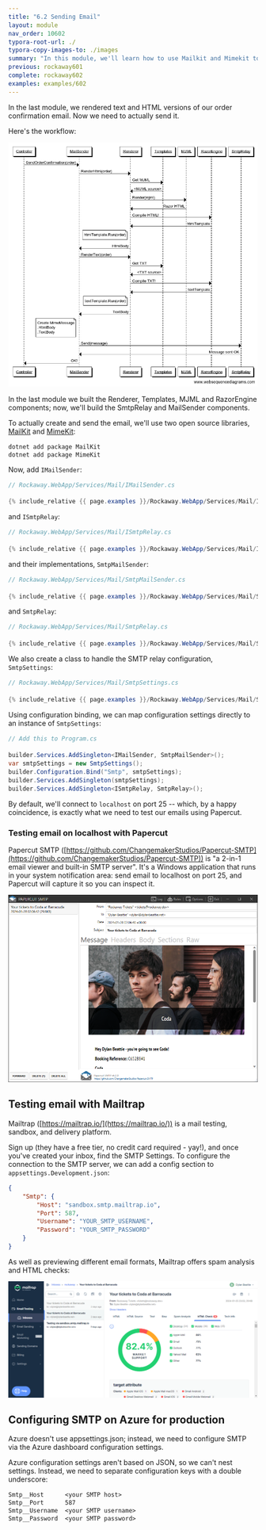 ```yaml
---
title: "6.2 Sending Email"
layout: module
nav_order: 10602
typora-root-url: ./
typora-copy-images-to: ./images
summary: "In this module, we'll learn how to use Mailkit and Mimekit to send email from an ASP.NET web application, and how to test email delivery using tools like Papercut and MailTrap."
previous: rockaway601
complete: rockaway602
examples: examples/602
---
```


In the last module, we rendered text and HTML versions of our order confirmation email. Now we need to actually send it.

Here's the workflow:

![mail-workflow](/images/mail-workflow.png)

In the last module we built the Renderer, Templates, MJML and RazorEngine components; now, we'll build the SmtpRelay and MailSender components.

To actually create and send the email, we'll use two open source libraries, [MailKit](https://github.com/jstedfast/MailKit) and [MimeKit](https://github.com/jstedfast/MimeKit):

```
dotnet add package MailKit
dotnet add package MimeKit
```

Now, add `IMailSender`:

```csharp
// Rockaway.WebApp/Services/Mail/IMailSender.cs

{% include_relative {{ page.examples }}/Rockaway.WebApp/Services/Mail/IMailSender.cs %}
```
and `ISmtpRelay`:

```csharp
// Rockaway.WebApp/Services/Mail/ISmtpRelay.cs

{% include_relative {{ page.examples }}/Rockaway.WebApp/Services/Mail/ISmtpRelay.cs %}
```
and their implementations, `SmtpMailSender`:

```csharp
// Rockaway.WebApp/Services/Mail/SmtpMailSender.cs

{% include_relative {{ page.examples }}/Rockaway.WebApp/Services/Mail/SmtpMailSender.cs %}
```
and `SmtpRelay`:

```csharp
// Rockaway.WebApp/Services/Mail/SmtpRelay.cs

{% include_relative {{ page.examples }}/Rockaway.WebApp/Services/Mail/SmtpRelay.cs %}
```
We also create a class to handle the SMTP relay configuration, `SmtpSettings`:

```csharp
// Rockaway.WebApp/Services/Mail/SmtpSettings.cs

{% include_relative {{ page.examples }}/Rockaway.WebApp/Services/Mail/SmtpSettings.cs %}
```

Using configuration binding, we can map configuration settings directly to an instance of `SmtpSettings`:

```csharp
// Add this to Program.cs

builder.Services.AddSingleton<IMailSender, SmtpMailSender>();
var smtpSettings = new SmtpSettings();
builder.Configuration.Bind("Smtp", smtpSettings);
builder.Services.AddSingleton(smtpSettings);
builder.Services.AddSingleton<ISmtpRelay, SmtpRelay>();
```

By default, we'll connect to `localhost` on port 25 -- which, by a happy coincidence, is exactly what we need to test our emails using Papercut.

### Testing email on localhost with Papercut

Papercut SMTP ([https://github.com/ChangemakerStudios/Papercut-SMTP](https://github.com/ChangemakerStudios/Papercut-SMTP)) is "a 2-in-1 email viewer and built-in SMTP server". It's a Windows application that runs in your system notification area: send email to localhost on port 25, and Papercut will capture it so you can inspect it.

![image-20240128020835816](/images/image-20240128020835816.png)

## Testing email with Mailtrap

Mailtrap ([https://mailtrap.io/](https://mailtrap.io/)) is a mail testing, sandbox, and delivery platform.

Sign up (they have a free tier, no credit card required - yay!), and once you've created your inbox, find the SMTP Settings. To configure the connection to the SMTP server, we can add a config section to `appsettings.Development.json`:

```json
{
	"Smtp": {
		"Host": "sandbox.smtp.mailtrap.io",
		"Port": 587,
		"Username": "YOUR_SMTP_USERNAME",
		"Password": "YOUR_SMTP_PASSWORD"
	}
}
```

As well as previewing different email formats, Mailtrap offers spam analysis and HTML checks:

![image-20240128021725390](/images/image-20240128021725390.png)

## Configuring SMTP on Azure for production

Azure doesn't use appsettings.json; instead, we need to configure SMTP via the Azure dashboard configuration settings.

Azure configuration settings aren't based on JSON, so we can't nest settings. Instead, we need to separate configuration keys with a double underscore:

```
Smtp__Host		<your SMTP host>
Smtp__Port		587
Smtp__Username	<your SMTP username>
Smtp__Password	<your SMTP password>
```

